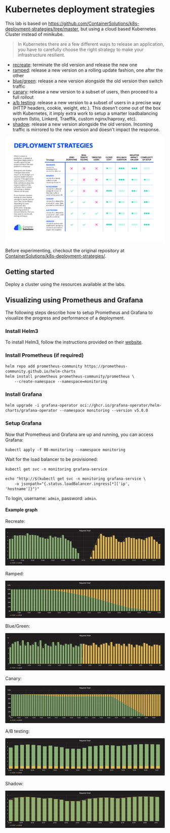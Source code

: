 # Kubernetes deployment strategies

This lab is based on https://github.com/ContainerSolutions/k8s-deployment-strategies/tree/master, but using a cloud based Kubernetes Cluster instead of minikube.

> In Kubernetes there are a few different ways to release an application, you have
> to carefully choose the right strategy to make your infrastructure resilient.

- [recreate](recreate/): terminate the old version and release the new one
- [ramped](ramped/): release a new version on a rolling update fashion, one
  after the other
- [blue/green](blue-green/): release a new version alongside the old version
  then switch traffic
- [canary](canary/): release a new version to a subset of users, then proceed
  to a full rollout
- [a/b testing](ab-testing/): release a new version to a subset of users in a
  precise way (HTTP headers, cookie, weight, etc.). This doesn’t come out of the
  box with Kubernetes, it imply extra work to setup a smarter
  loadbalancing system (Istio, Linkerd, Traeffik, custom nginx/haproxy, etc).
- [shadow](shadow/): release a new version alongside the old version. Incoming
  traffic is mirrored to the new version and doesn't impact the
  response.

![deployment strategy decision diagram](decision-diagram.png)

Before experimenting, checkout the original repository at [ContainerSolutions/k8s-deployment-strategies/](https://github.com/ContainerSolutions/k8s-deployment-strategies/tree/master).

## Getting started

Deploy a cluster using the resources available at the labs.

## Visualizing using Prometheus and Grafana

The following steps describe how to setup Prometheus and Grafana to visualize
the progress and performance of a deployment.

### Install Helm3

To install Helm3, follow the instructions provided on their
[website](https://github.com/kubernetes/helm/releases).

### Install Prometheus (if required)

```
helm repo add prometheus-community https://prometheus-community.github.io/helm-charts
helm install prometheus prometheus-community/prometheus \
    --create-namespace --namespace=monitoring
```

### Install Grafana

```
helm upgrade -i grafana-operator oci://ghcr.io/grafana-operator/helm-charts/grafana-operator --namespace monitoring --version v5.0.0
```

### Setup Grafana

Now that Prometheus and Grafana are up and running, you can access Grafana:

```
kubectl apply -f 00-monitoring --namespace monitoring
```

Wait for the load balancer to be provisioned:

```
kubectl get svc -n monitoring grafana-service
```

```
echo "http://$(kubectl get svc -n monitoring grafana-service \
    -o jsonpath="{.status.loadBalancer.ingress[*]['ip', 'hostname']}")"
```

To login, username: `admin`, password: `admin`.

#### Example graph

Recreate:

![Kubernetes deployment recreate](01-recreate/grafana-recreate.png)

Ramped:

![Kubernetes deployment ramped](02-ramped/grafana-ramped.png)

Blue/Green:

![Kubernetes deployment blue-green](03-blue-green/grafana-blue-green.png)

Canary:

![Kubernetes deployment canary](04-canary/grafana-canary.png)

A/B testing:

![kubernetes ab-testing deployment](05-ab-testing/grafana-ab-testing.png)

Shadow:

![kubernetes shadow deployment](06-shadow/grafana-shadow.png)
